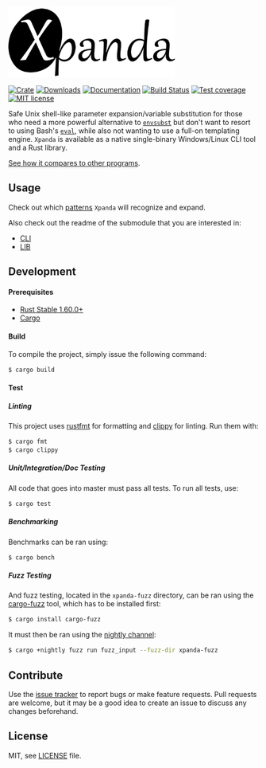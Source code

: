 <img height="140" src="./img/icon.png">

[![Crate][crate-image]][crate-url]
[![Downloads][downloads-image]][downloads-url]
[![Documentation][docs-image]][docs-url]
[![Build Status][github-actions-image]][github-actions-url]
[![Test coverage][codecov-image]][codecov-url]
[![MIT license][license-image]][license-url]

[crate-image]: https://img.shields.io/crates/v/xpanda?style=flat-square

[crate-url]: https://crates.io/crates/xpanda

[downloads-image]: https://img.shields.io/crates/d/xpanda?style=flat-square

[downloads-url]: https://crates.io/crates/xpanda

[docs-image]: https://img.shields.io/docsrs/xpanda?style=flat-square

[docs-url]: https://docs.rs/xpanda

[github-actions-image]: https://img.shields.io/github/workflow/status/aesy/xpanda/Continuous%20Integration?style=flat-square

[github-actions-url]: https://github.com/aesy/xpanda/actions

[codecov-image]: https://img.shields.io/codecov/c/github/aesy/xpanda?style=flat-square

[codecov-url]: https://codecov.io/github/aesy/xpanda

[license-image]: https://img.shields.io/github/license/aesy/xpanda?style=flat-square

[license-url]: https://github.com/aesy/xpanda/blob/master/LICENSE

Safe Unix shell-like parameter expansion/variable substitution for those who need a more powerful alternative to 
[`envsubst`](https://www.gnu.org/software/gettext/manual/html_node/envsubst-Invocation.html) but don't want to resort 
to using Bash's [`eval`](https://www.gnu.org/software/bash/manual/html_node/Bourne-Shell-Builtins.html), while also not
wanting to use a full-on templating engine. `Xpanda` is available as a native single-binary Windows/Linux CLI tool and 
a Rust library.

[See how it compares to other programs](./docs/COMPARISON.md).

## Usage

Check out which [patterns](./docs/PATTERNS.md) `Xpanda` will recognize and expand. 

Also check out the readme of the submodule that you are interested in:

* [CLI](./xpanda-cli/README.md) 
* [LIB](./xpanda/README.md)

## Development

#### Prerequisites

* [Rust Stable 1.60.0+](https://www.rust-lang.org/tools/install)
* [Cargo](https://doc.rust-lang.org/cargo/getting-started/installation.html)

#### Build

To compile the project, simply issue the following command:

```sh
$ cargo build
```

#### Test

##### Linting

This project uses [rustfmt](https://github.com/rust-lang/rustfmt) for formatting and 
[clippy](https://github.com/rust-lang/rust-clippy) for linting. Run them with:

```sh
$ cargo fmt 
$ cargo clippy
```

##### Unit/Integration/Doc Testing 

All code that goes into master must pass all tests. To run all tests, use:

```sh
$ cargo test
```

##### Benchmarking 

Benchmarks can be ran using:

```sh
$ cargo bench
```

##### Fuzz Testing 

And fuzz testing, located in the `xpanda-fuzz` directory, can be ran using the 
[cargo-fuzz](https://github.com/rust-fuzz/cargo-fuzz) tool, which has to be installed first:

```sh
$ cargo install cargo-fuzz 
```

It must then be ran using the [nightly channel](https://rust-lang.github.io/rustup/concepts/channels.html):  

```sh
$ cargo +nightly fuzz run fuzz_input --fuzz-dir xpanda-fuzz
```

## Contribute

Use the [issue tracker](https://github.com/aesy/xpanda/issues) to report bugs or make feature requests. Pull requests 
are welcome, but it may be a good idea to create an issue to discuss any changes beforehand.

## License

MIT, see [LICENSE](/LICENSE) file.

